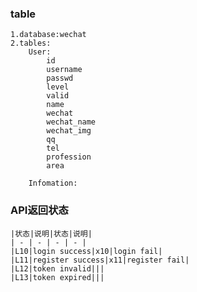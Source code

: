 ### table
    1.database:wechat
    2.tables:
        User:
            id
            username
            passwd
            level
            valid
            name
            wechat
            wechat_name
            wechat_img
            qq
            tel
            profession
            area
        
        Infomation:



### API返回状态

    |状态|说明|状态|说明|
    | - | - | - | - |
    |L10|login success|x10|login fail|
    |L11|register success|x11|register fail|
    |L12|token invalid|||
    |L13|token expired|||





